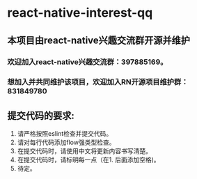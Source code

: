 # react-native-interest-qq

## 本项目由react-native兴趣交流群开源并维护

### 欢迎加入react-native兴趣交流群：397885169。
### 想加入并共同维护该项目，欢迎加入RN开源项目维护群：831849780

## 提交代码的要求:
  1. 请严格按照eslint检查并提交代码。
  2. 请对每行代码添加flow强类型检查。
  3. 在提交代码时，请使用中文将更新内容书写清楚。
  4. 在提交代码时，请标明每一点（在1. 后面添加空格)。
  5. 待定。
